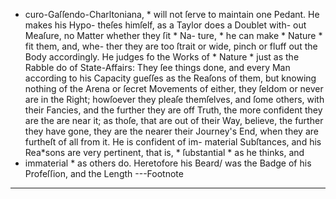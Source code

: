 * curo-Gaſſendo-Charltoniana, * will not ſerve to
maintain one Pedant. He makes his Hypo-
theſes himſelf, as a Taylor does a Doublet with-
out Meaſure, no Matter whether they ſit * Na-
ture, * he can make * Nature * fit them, and, whe-
ther they are too ſtrait or wide, pinch or fluff
out the Body accordingly. He judges fo the
Works of * Nature * just as the Rabble do of
State-Affairs\: They ſee things done, and every
Man according to his Capacity gueſſes as the
Reaſons of them, but knowing nothing of the
Arena or ſecret Movements of either, they
ſeldom or never are in the Right; howſoever
they pleaſe themſelves, and ſome others, with
their Fancies, and the further they are off
Truth, the more confident they are the are
near it; as thoſe, that are out of their Way,
believe, the further they have gone, they are
the nearer their Journey's End, when they are
furtheſt of all from it. He is confident of im-
material Subſtances, and his Rea*sons are very
pertinent, that is, * ſubstantial * as he thinks, and
* immaterial * as others do. Heretofore his Beard/
was the Badge of his Profeſſion, and the Length
---Footnote


---


